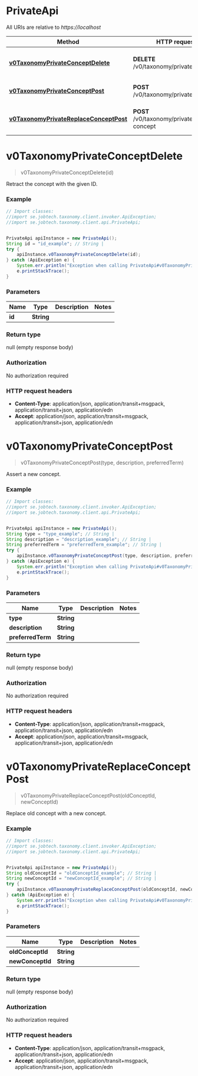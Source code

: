 # PrivateApi

All URIs are relative to *https://localhost*

Method | HTTP request | Description
------------- | ------------- | -------------
[**v0TaxonomyPrivateConceptDelete**](PrivateApi.md#v0TaxonomyPrivateConceptDelete) | **DELETE** /v0/taxonomy/private/concept | Retract the concept with the given ID.
[**v0TaxonomyPrivateConceptPost**](PrivateApi.md#v0TaxonomyPrivateConceptPost) | **POST** /v0/taxonomy/private/concept | Assert a new concept.
[**v0TaxonomyPrivateReplaceConceptPost**](PrivateApi.md#v0TaxonomyPrivateReplaceConceptPost) | **POST** /v0/taxonomy/private/replace-concept | Replace old concept with a new concept.


<a name="v0TaxonomyPrivateConceptDelete"></a>
# **v0TaxonomyPrivateConceptDelete**
> v0TaxonomyPrivateConceptDelete(id)

Retract the concept with the given ID.

### Example
```java
// Import classes:
//import se.jobtech.taxonomy.client.invoker.ApiException;
//import se.jobtech.taxonomy.client.api.PrivateApi;


PrivateApi apiInstance = new PrivateApi();
String id = "id_example"; // String | 
try {
    apiInstance.v0TaxonomyPrivateConceptDelete(id);
} catch (ApiException e) {
    System.err.println("Exception when calling PrivateApi#v0TaxonomyPrivateConceptDelete");
    e.printStackTrace();
}
```

### Parameters

Name | Type | Description  | Notes
------------- | ------------- | ------------- | -------------
 **id** | **String**|  |

### Return type

null (empty response body)

### Authorization

No authorization required

### HTTP request headers

 - **Content-Type**: application/json, application/transit+msgpack, application/transit+json, application/edn
 - **Accept**: application/json, application/transit+msgpack, application/transit+json, application/edn

<a name="v0TaxonomyPrivateConceptPost"></a>
# **v0TaxonomyPrivateConceptPost**
> v0TaxonomyPrivateConceptPost(type, description, preferredTerm)

Assert a new concept.

### Example
```java
// Import classes:
//import se.jobtech.taxonomy.client.invoker.ApiException;
//import se.jobtech.taxonomy.client.api.PrivateApi;


PrivateApi apiInstance = new PrivateApi();
String type = "type_example"; // String | 
String description = "description_example"; // String | 
String preferredTerm = "preferredTerm_example"; // String | 
try {
    apiInstance.v0TaxonomyPrivateConceptPost(type, description, preferredTerm);
} catch (ApiException e) {
    System.err.println("Exception when calling PrivateApi#v0TaxonomyPrivateConceptPost");
    e.printStackTrace();
}
```

### Parameters

Name | Type | Description  | Notes
------------- | ------------- | ------------- | -------------
 **type** | **String**|  |
 **description** | **String**|  |
 **preferredTerm** | **String**|  |

### Return type

null (empty response body)

### Authorization

No authorization required

### HTTP request headers

 - **Content-Type**: application/json, application/transit+msgpack, application/transit+json, application/edn
 - **Accept**: application/json, application/transit+msgpack, application/transit+json, application/edn

<a name="v0TaxonomyPrivateReplaceConceptPost"></a>
# **v0TaxonomyPrivateReplaceConceptPost**
> v0TaxonomyPrivateReplaceConceptPost(oldConceptId, newConceptId)

Replace old concept with a new concept.

### Example
```java
// Import classes:
//import se.jobtech.taxonomy.client.invoker.ApiException;
//import se.jobtech.taxonomy.client.api.PrivateApi;


PrivateApi apiInstance = new PrivateApi();
String oldConceptId = "oldConceptId_example"; // String | 
String newConceptId = "newConceptId_example"; // String | 
try {
    apiInstance.v0TaxonomyPrivateReplaceConceptPost(oldConceptId, newConceptId);
} catch (ApiException e) {
    System.err.println("Exception when calling PrivateApi#v0TaxonomyPrivateReplaceConceptPost");
    e.printStackTrace();
}
```

### Parameters

Name | Type | Description  | Notes
------------- | ------------- | ------------- | -------------
 **oldConceptId** | **String**|  |
 **newConceptId** | **String**|  |

### Return type

null (empty response body)

### Authorization

No authorization required

### HTTP request headers

 - **Content-Type**: application/json, application/transit+msgpack, application/transit+json, application/edn
 - **Accept**: application/json, application/transit+msgpack, application/transit+json, application/edn

